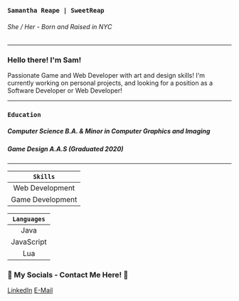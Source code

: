 ### `Samantha Reape | SweetReap`
###### She / Her - Born and Raised in NYC
---

### Hello there! I'm Sam!

Passionate Game and Web Developer with art and design skills! I'm currently working on personal projects, and looking for a position as a Software Developer or Web Developer!

---

### `Education`
##### Computer Science B.A. & Minor in Computer Graphics and Imaging
##### Game Design A.A.S (Graduated 2020)

---

| `Skills`                       | 
| :---------------------------: | 
| Web Development              |
| Game Development             |

| `Languages`     |
| :-------------:| 
| Java          |
| JavaScript    |
| Lua           |


### 💬 My Socials - Contact Me Here! 💬
[LinkedIn](https://www.linkedin.com/in/sam-reape/)
[E-Mail](reape.sam@gmail.com) 

<!--
**SweetReap/SweetReap** is a ✨ _special_ ✨ repository because its `README.md` (this file) appears on your GitHub profile.

Here are some ideas to get you started:

- 🔭 I’m currently working on ...
- 🌱 I’m currently learning ...
- 👯 I’m looking to collaborate on ...
- 🤔 I’m looking for help with ...
- 💬 Ask me about ...
- 📫 How to reach me: ...
- 😄 Pronouns: ...
- ⚡ Fun fact: ...
-->
